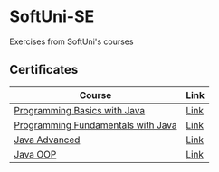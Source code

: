 # SoftUni-SE
Exercises from SoftUni's courses


## Certificates
| **Course** | **Link** |
| --------------------------------------------------------------------- | ---------------------------------------------------------- |
| [Programming Basics with Java](https://softuni.bg/trainings/3625/programming-basics-with-java-february-2022) | [Link](https://softuni.bg/certificates/details/128705/6746d294) |
| [Programming Fundamentals with Java](https://softuni.bg/trainings/3731/programming-fundamentals-with-java-may-2022) | [Link](https://softuni.bg/certificates/details/138599/bcd8a392) |
| [Java Advanced](https://softuni.bg/trainings/3844/java-advanced-september-2022) | [Link](https://softuni.bg/certificates/details/152235/ea72d1a8) |
| [Java OOP](https://softuni.bg/trainings/3845/java-oop-october-2022) | [Link](https://softuni.bg/certificates/details/150619/be14ce52) |